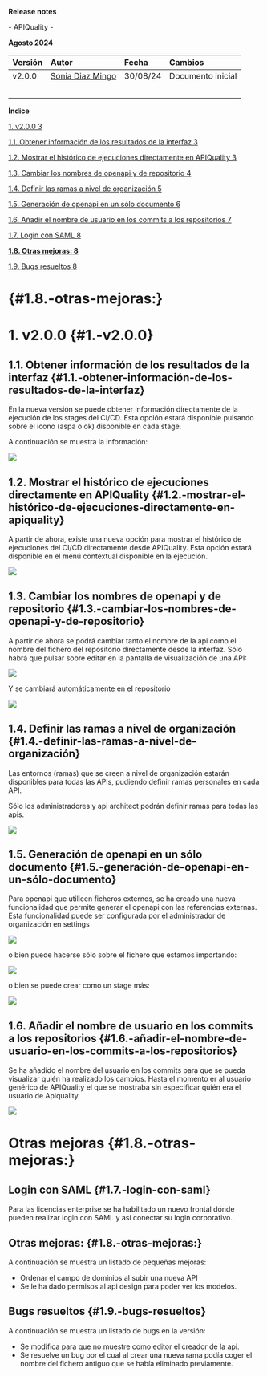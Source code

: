 **Release notes** 

\- APIQuality \-

 **Agosto 2024**

| Versión | Autor | Fecha | Cambios |
| :---- | :---- | :---- | :---- |
| v2.0.0 | [Sonia Diaz Mingo](mailto:diazmingo.sonia@gmail.com) | 30/08/24 | Documento inicial |
|  |  |  |  |
|  |  |  |  |
|  |  |  |  |
|  |  |  |  |
|  |  |  |  |

**Índice**

[1\. v2.0.0	3](\#1.-v2.0.0)

[1.1. Obtener información de los resultados de la interfaz	3](\#1.1.-obtener-información-de-los-resultados-de-la-interfaz)

[1.2. Mostrar el histórico de ejecuciones directamente en APIQuality	3](\#1.2.-mostrar-el-histórico-de-ejecuciones-directamente-en-apiquality)

[1.3. Cambiar los nombres de openapi y de repositorio	4](\#1.3.-cambiar-los-nombres-de-openapi-y-de-repositorio)

[1.4. Definir las ramas a nivel de organización	5](\#1.4.-definir-las-ramas-a-nivel-de-organización)

[1.5. Generación de openapi en un sólo documento	6](\#1.5.-generación-de-openapi-en-un-sólo-documento)

[1.6. Añadir el nombre de usuario en los commits a los repositorios	7](\#1.6.-añadir-el-nombre-de-usuario-en-los-commits-a-los-repositorios)

[1.7. Login con SAML	8](\#1.7.-login-con-saml)

[**1.8. Otras mejoras:	8**](\#1.8.-otras-mejoras:)

[1.9. Bugs resueltos	8](\#1.9.-bugs-resueltos)  
 

#  {#1.8.-otras-mejoras:}

### 

# 1\. v2.0.0 {#1.-v2.0.0}

## 1.1. Obtener información de los resultados de la interfaz {#1.1.-obtener-información-de-los-resultados-de-la-interfaz}

En la nueva versión se puede obtener información directamente de la ejecución de los stages del CI/CD. Esta opción estará disponible pulsando sobre el icono (aspa o ok) disponible en cada stage.

A continuación se muestra la información:

![](https://raw.githubusercontent.com/apiquality/.github/master/profile/assets/image1.png)

## 

## 1.2. Mostrar el histórico de ejecuciones directamente en APIQuality {#1.2.-mostrar-el-histórico-de-ejecuciones-directamente-en-apiquality}

A partir de ahora, existe una nueva opción para mostrar el histórico de ejecuciones del CI/CD directamente desde APIQuality. Esta opción estará disponible en el menú contextual disponible en la ejecución.

![](https://raw.githubusercontent.com/apiquality/.github/master/profile/assets/image2.png)

## 1.3. Cambiar los nombres de openapi y de repositorio {#1.3.-cambiar-los-nombres-de-openapi-y-de-repositorio}

A partir de ahora se podrá cambiar tanto el nombre de la api como el nombre del fichero del repositorio directamente desde la interfaz. Sólo habrá que pulsar sobre editar en la pantalla de visualización de una API:

![](https://raw.githubusercontent.com/apiquality/.github/master/profile/assets/image3.png)

Y se cambiará automáticamente en el repositorio

![](https://raw.githubusercontent.com/apiquality/.github/master/profile/assets/image4.png)

## 1.4. Definir las ramas a nivel de organización {#1.4.-definir-las-ramas-a-nivel-de-organización}

Las entornos (ramas) que se creen a nivel de organización estarán disponibles para todas las APIs, pudiendo definir ramas personales en cada API.

Sólo los administradores y api architect podrán definir ramas para todas las apis.

![](https://raw.githubusercontent.com/apiquality/.github/master/profile/assets/image5.png)

## 1.5. Generación de openapi en un sólo documento {#1.5.-generación-de-openapi-en-un-sólo-documento}

Para openapi que utilicen ficheros externos, se ha creado una nueva funcionalidad que permite generar el openapi con las referencias externas. Esta funcionalidad puede ser configurada por el administrador de organización en settings

![](https://raw.githubusercontent.com/apiquality/.github/master/profile/assets/image6.png)

o bien puede hacerse sólo sobre el fichero que estamos importando:

![](https://raw.githubusercontent.com/apiquality/.github/master/profile/assets/image7.png)

o bien se puede crear como un stage más:

![](https://raw.githubusercontent.com/apiquality/.github/master/profile/assets/image8.png)

## 1.6. Añadir el nombre de usuario en los commits a los repositorios {#1.6.-añadir-el-nombre-de-usuario-en-los-commits-a-los-repositorios}

Se ha añadido el nombre del usuario  en los commits para que se pueda visualizar quién ha realizado los cambios. Hasta el momento er al usuario genérico de APIQuality el que se mostraba sin especificar quién era el usuario de Apiquality.

![](https://raw.githubusercontent.com/apiquality/.github/master/profile/assets/image9.png)

#  Otras mejoras {#1.8.-otras-mejoras:}

## Login con SAML {#1.7.-login-con-saml}

Para las licencias enterprise se ha habilitado un nuevo frontal dónde pueden realizar login con SAML y así conectar su login corporativo.

## Otras mejoras: {#1.8.-otras-mejoras:}

A continuación se muestra un listado de pequeñas mejoras:

* Ordenar el campo de dominios al subir una nueva API  
* Se le ha dado permisos al api design para poder ver los modelos. 

## Bugs resueltos {#1.9.-bugs-resueltos}

A continuación se muestra un listado de bugs en la versión:

* Se modifica para que no muestre como editor el creador de la api.  
* Se resuelve un bug por el cual al crear una nueva rama podía coger el nombre del fichero antiguo que se había eliminado previamente.